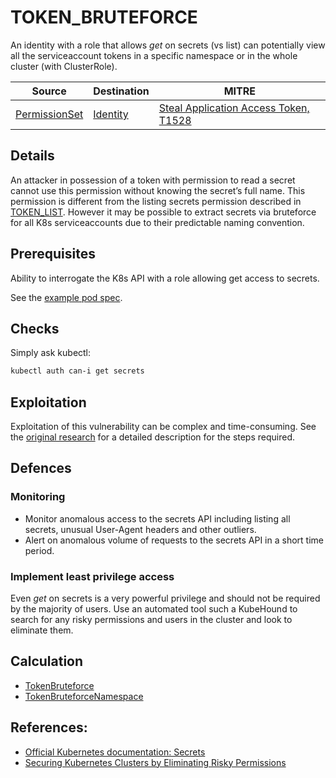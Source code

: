 # TOKEN_BRUTEFORCE

An identity with a role that allows *get* on secrets (vs list) can potentially view all the serviceaccount tokens in a specific namespace or in the whole cluster (with ClusterRole).

| Source                                    | Destination                           | MITRE                            |
| ----------------------------------------- | ------------------------------------- |----------------------------------|
| [PermissionSet](../vertices/PERMISSIONSET.md) | [Identity](../vertices/IDENTITY.md) | [Steal Application Access Token, T1528](https://attack.mitre.org/techniques/T1528/) |

## Details

An attacker in possession of a token with permission to read a secret cannot use this permission without knowing the secret’s full name. This permission is different from the listing secrets permission described in [TOKEN_LIST](./TOKEN_LIST.md). However it may be possible to extract secrets via bruteforce for all K8s serviceaccounts due to their predictable naming convention.

## Prerequisites

Ability to interrogate the K8s API with a role allowing get access to secrets.

See the [example pod spec](../../test/setup/test-cluster/attacks/TOKEN_BRUTEFORCE.yaml).

## Checks

Simply ask kubectl:

```bash
kubectl auth can-i get secrets
```

## Exploitation

Exploitation of this vulnerability can be complex and time-consuming. See the [original research](https://www.cyberark.com/resources/threat-research-blog/securing-kubernetes-clusters-by-eliminating-risky-permissions) for a detailed description for the steps required.

## Defences

### Monitoring

+ Monitor anomalous access to the secrets API including listing all secrets, unusual User-Agent headers and other outliers.
+ Alert on anomalous volume of requests to the secrets API in a short time period.

### Implement least privilege access

Even *get* on secrets is a very powerful privilege and should not be required by the majority of users. Use an automated tool such a KubeHound to search for any risky permissions and users in the cluster and look to eliminate them.

## Calculation

+ [TokenBruteforce](../../pkg/kubehound/graph/edge/token_bruteforce.go)
+ [TokenBruteforceNamespace](../../pkg/kubehound/graph/edge/token_bruteforce_namespace.go)

## References:

+ [Official Kubernetes documentation: Secrets](https://kubernetes.io/docs/concepts/configuration/secret/#working-with-secrets)
+ [Securing Kubernetes Clusters by Eliminating Risky Permissions](https://www.cyberark.com/resources/threat-research-blog/securing-kubernetes-clusters-by-eliminating-risky-permissions)

